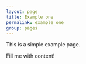 ```yaml
---
layout: page
title: Example one
permalink: example_one
group: pages
---
```


This is a simple example page.

Fill me with content!

